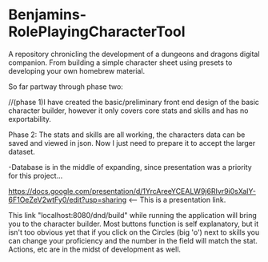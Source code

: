 # Benjamins-RolePlayingCharacterTool
A repository chronicling the development of a dungeons and dragons digital companion. From building a simple character sheet using presets to developing your own homebrew material.

So far partway through phase two:

  //(phase 1)I have created the basic/preliminary front end design of the basic character builder, however it only covers core stats and skills and has no exportability.

  Phase 2: The stats and skills are all working, the characters data can be saved and viewed in json. Now I just need to prepare it to accept the larger dataset.
  
  -Database is in the middle of expanding, since presentation was a priority for this project...

https://docs.google.com/presentation/d/1YrcAreeYCEALW9j6RIvr9i0sXaIY-6F1OeZeV2wtFy0/edit?usp=sharing
<-- This is a presentation link.

This link "localhost:8080/dnd/build" while running the application will bring you to the character builder. Most buttons function is self explanatory, but it isn't too obvious 
yet that if you click on the Circles (big 'o') next to skills you can change your proficiency and the number in the field will match the stat. Actions, etc are in the midst of 
development as well.
